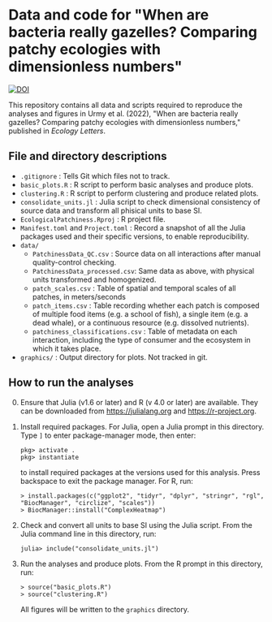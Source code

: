 # Data and code for "When are bacteria really gazelles? Comparing patchy ecologies with dimensionless numbers"



[![DOI](https://zenodo.org/badge/DOI/10.5281/zenodo.6001151.svg)](https://doi.org/10.5281/zenodo.6001151)


This repository contains all data and scripts required to reproduce the analyses and figures in Urmy et al. (2022), "When are bacteria really gazelles? Comparing patchy ecologies with dimensionless numbers," published in *Ecology Letters*.

## File and directory descriptions

* `.gitignore` : Tells Git which files not to track.
* `basic_plots.R` : R script to perform basic analyses and produce plots.
* `clustering.R` : R script to perform clustering and produce related plots.
* `consolidate_units.jl` : Julia script to check dimensional consistency of source data and transform all phisical units to base SI.
* `EcologicalPatchiness.Rproj` : R project file.
* `Manifest.toml` and `Project.toml` : Record a snapshot of all the Julia packages used and their specific versions, to enable reproducibility.
* `data/`
  * `PatchinessData_QC.csv` : Source data on all interactions after manual quality-control checking.
  * `PatchinessData_processed.csv`: Same data as above, with physical units transformed and homogenized.
  * `patch_scales.csv` : Table of spatial and temporal scales of all patches, in meters/seconds
  * `patch_items.csv` : Table recording whether each patch is composed of multiple food items (e.g. a school of fish), a single item (e.g. a dead whale), or a continuous resource (e.g. dissolved nutrients).
  * `patchiness_classifications.csv` : Table of metadata on each interaction, including the type of consumer and the ecosystem in which it takes place.
* `graphics/` : Output directory for plots. Not tracked in git.
  
## How to run the analyses

0. Ensure that Julia (v1.6 or later) and R (v 4.0 or later) are available. They can be downloaded from https://julialang.org and https://r-project.org.

1. Install required packages. For Julia, open a Julia prompt in this directory. Type `]` to enter package-manager mode, then enter:  

    ```
    pkg> activate .
    pkg> instantiate
    ```  

    to install required packages at the versions used for this analysis. Press backspace to exit the package manager. For R, run:

    ```
    > install.packages(c("ggplot2", "tidyr", "dplyr", "stringr", "rgl", "BiocManager", "circlize", "scales"))
    > BiocManager::install("ComplexHeatmap")
    ```

2. Check and convert all units to base SI using the Julia script. From the Julia command line in this directory, run:  

    ```
    julia> include("consolidate_units.jl")
    ```

3. Run the analyses and produce plots. From the R prompt in this directory, run:

    ```
    > source("basic_plots.R")
    > source("clustering.R")
    ```
    
    All figures will be written to the `graphics` directory.
